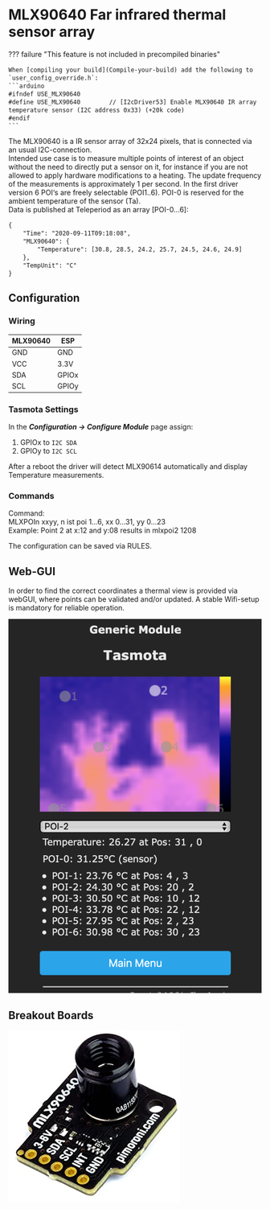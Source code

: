 # MLX90640 Far infrared thermal sensor array

??? failure "This feature is not included in precompiled binaries"  

    When [compiling your build](Compile-your-build) add the following to `user_config_override.h`:
    ```arduino
    #ifndef USE_MLX90640
    #define USE_MLX90640        // [I2cDriver53] Enable MLX90640 IR array temperature sensor (I2C address 0x33) (+20k code)
    #endif
    ```

The MLX90640 is a IR sensor array of 32x24 pixels, that is connected via an usual I2C-connection.  
Intended use case is to measure multiple points of interest of an object without the need to directly put a sensor on it, for instance if you are not allowed to apply hardware modifications to a heating.
The update frequency of the measurements is approximately 1 per second. In the first driver version 6 POI‘s are freely selectable (POI1..6). POI-0 is reserved for the ambient temperature of the sensor (Ta).  
Data is published at Teleperiod as an array [POI-0...6]:  
  
```
{
    "Time": "2020-09-11T09:18:08",
    "MLX90640": {
        "Temperature": [30.8, 28.5, 24.2, 25.7, 24.5, 24.6, 24.9]
    },
    "TempUnit": "C"
}
```

## Configuration

### Wiring
| MLX90640   | ESP |
|---|---|
|GND   |GND   
|VCC   |3.3V
|SDA   | GPIOx
|SCL   | GPIOy

### Tasmota Settings 
In the **_Configuration -> Configure Module_** page assign:

1. GPIOx to `I2C SDA`
2. GPIOy to `I2C SCL`

After a reboot the driver will detect MLX90614 automatically and display Temperature measurements.  
  
### Commands  
  
Command:  
MLXPOIn xxyy, n ist poi 1...6, xx 0...31, yy 0...23  
Example: Point 2 at x:12 and y:08 results in mlxpoi2 1208 
  
The configuration can be saved via RULES.  
  
## Web-GUI  
  
In order to find the correct coordinates a thermal view is provided via webGUI, where points can be validated and/or updated. A stable Wifi-setup is mandatory for reliable operation.  
  
![](_media/peripherals/mlx90640_web.png)
  



## Breakout Boards
![](_media/peripherals/mlx90640.jpg)

